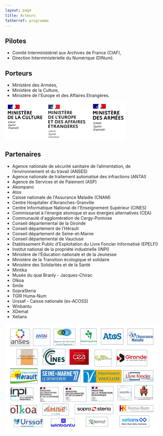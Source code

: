 ```yaml
---
layout: page
title: Acteurs
fatherref: programme
---
```


## Pilotes 

* Comité Interministériel aux Archives de France (CIAF),
* Direction Interministérielle du Numérique (DINum).

## Porteurs

* Ministère des Armées,
* Ministère de la Culture,
* Ministère de l'Europe et des Affaires Etrangères.

![Logos](/public/images/Porteurs.jpg)

## Partenaires


* Agence nationale de sécurité sanitaire de l’alimentation, de l’environnement et du travail (ANSES)
* Agence nationale de traitement automatisé des infractions (ANTAI)
* Agence de Services et de Paiement (ASP)
* Akompano
* Atos
* Caisse nationale de l'Assurance Maladie (CNAM)
* Centre Hospitalier d'Avranches-Granville
* Centre Informatique National de l'Enseignement Supérieur (CINES)
* Commissariat à l'énergie atomique et aux énergies alternatives (CEA)
* Communauté d'agglomération de Cergy-Pontoise
* Conseil départemental de la Gironde
* Conseil département de l'Hérault
* Conseil département de Seine-et-Marne
* Conseil départemental de Vaucluse
* Etablissement Public d'Exploitation du Livre Foncier Informatisé (EPELFI)
* Institut national de la propriété industrielle (INPI)
* Ministère de l’Éducation nationale et de la Jeunesse
* Ministère de la Transition écologique et solidaire
* Ministère des Solidarités et de la Santé
* Mintika
* Musée du quai Branly - Jacques-Chirac
* Olkoa
* Smile
* SopraSteria
* TGIR Huma-Num
* Urssaf - Caisse nationale (ex-ACOSS)
* Winbantu
* XDemat
* Xelians





![Logos](/public/images/Partenaires.jpg)